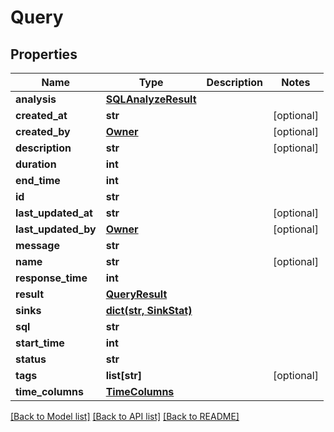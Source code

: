 # Query

## Properties
Name | Type | Description | Notes
------------ | ------------- | ------------- | -------------
**analysis** | [**SQLAnalyzeResult**](SQLAnalyzeResult.md) |  | 
**created_at** | **str** |  | [optional] 
**created_by** | [**Owner**](Owner.md) |  | [optional] 
**description** | **str** |  | [optional] 
**duration** | **int** |  | 
**end_time** | **int** |  | 
**id** | **str** |  | 
**last_updated_at** | **str** |  | [optional] 
**last_updated_by** | [**Owner**](Owner.md) |  | [optional] 
**message** | **str** |  | 
**name** | **str** |  | [optional] 
**response_time** | **int** |  | 
**result** | [**QueryResult**](QueryResult.md) |  | 
**sinks** | [**dict(str, SinkStat)**](SinkStat.md) |  | 
**sql** | **str** |  | 
**start_time** | **int** |  | 
**status** | **str** |  | 
**tags** | **list[str]** |  | [optional] 
**time_columns** | [**TimeColumns**](TimeColumns.md) |  | 

[[Back to Model list]](../README.md#documentation-for-models) [[Back to API list]](../README.md#documentation-for-api-endpoints) [[Back to README]](../README.md)

